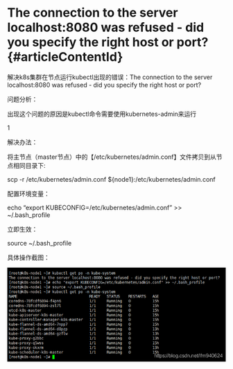 # The connection to the server localhost:8080 was refused - did you specify the right host or port? {#articleContentId}

解决k8s集群在节点运行kubectl出现的错误：The connection to the server localhost:8080 was refused - did you specify the right host or port?

问题分析：





出现这个问题的原因是kubectl命令需要使用kubernetes-admin来运行

1

解决办法：

将主节点（master节点）中的【/etc/kubernetes/admin.conf】文件拷贝到从节点相同目录下:

scp -r /etc/kubernetes/admin.conf ${node1}:/etc/kubernetes/admin.conf



配置环境变量：

echo “export KUBECONFIG=/etc/kubernetes/admin.conf” &gt;&gt; ~/.bash\_profile



立即生效：

source ~/.bash\_profile



具体操作截图：


![](/assets/import23.png)

